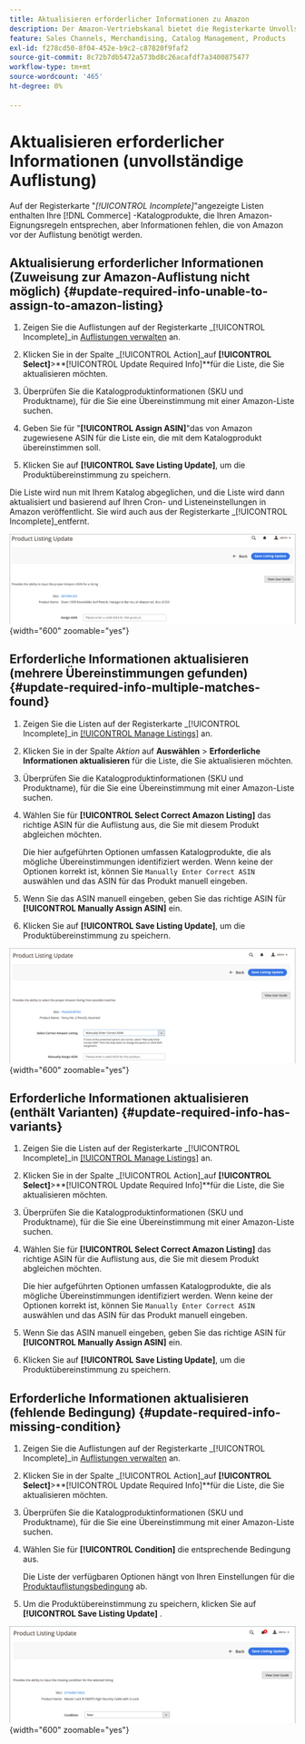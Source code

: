 ```yaml
---
title: Aktualisieren erforderlicher Informationen zu Amazon
description: Der Amazon-Vertriebskanal bietet die Registerkarte Unvollständig , um Commerce-Katalogprodukte zu überwachen, bei denen die für Amazon erforderlichen Informationen fehlen.
feature: Sales Channels, Merchandising, Catalog Management, Products
exl-id: f278cd50-8f04-452e-b9c2-c87820f9faf2
source-git-commit: 8c72b7db5472a573bd8c26acafdf7a3400875477
workflow-type: tm+mt
source-wordcount: '465'
ht-degree: 0%

---
```


# Aktualisieren erforderlicher Informationen (unvollständige Auflistung)

Auf der Registerkarte &quot;_[!UICONTROL Incomplete]_&quot;angezeigte Listen enthalten Ihre [!DNL Commerce] -Katalogprodukte, die Ihren Amazon-Eignungsregeln entsprechen, aber Informationen fehlen, die von Amazon vor der Auflistung benötigt werden.

## Aktualisierung erforderlicher Informationen (Zuweisung zur Amazon-Auflistung nicht möglich) {#update-required-info-unable-to-assign-to-amazon-listing}

1. Zeigen Sie die Auflistungen auf der Registerkarte _[!UICONTROL Incomplete]_in [Auflistungen verwalten](./managing-product-listings.md) an.

1. Klicken Sie in der Spalte _[!UICONTROL Action]_auf **[!UICONTROL Select]**>**[!UICONTROL Update Required Info]**für die Liste, die Sie aktualisieren möchten.

1. Überprüfen Sie die Katalogproduktinformationen (SKU und Produktname), für die Sie eine Übereinstimmung mit einer Amazon-Liste suchen.

1. Geben Sie für &quot;**[!UICONTROL Assign ASIN]**&quot;das von Amazon zugewiesene ASIN für die Liste ein, die mit dem Katalogprodukt übereinstimmen soll.

1. Klicken Sie auf **[!UICONTROL Save Listing Update]**, um die Produktübereinstimmung zu speichern.

Die Liste wird nun mit Ihrem Katalog abgeglichen, und die Liste wird dann aktualisiert und basierend auf Ihren Cron- und Listeneinstellungen in Amazon veröffentlicht. Sie wird auch aus der Registerkarte _[!UICONTROL Incomplete]_entfernt.

![Manuelles Zuweisen von ASIN für Nichtübereinstimmung mit einer Auflistung](assets/amazon-listing-update-assign-asin.png){width="600" zoomable="yes"}

## Erforderliche Informationen aktualisieren (mehrere Übereinstimmungen gefunden) {#update-required-info-multiple-matches-found}

1. Zeigen Sie die Listen auf der Registerkarte _[!UICONTROL Incomplete]_in [[!UICONTROL Manage Listings]](./managing-product-listings.md) an.

1. Klicken Sie in der Spalte _Aktion_ auf **Auswählen** > **Erforderliche Informationen aktualisieren** für die Liste, die Sie aktualisieren möchten.

1. Überprüfen Sie die Katalogproduktinformationen (SKU und Produktname), für die Sie eine Übereinstimmung mit einer Amazon-Liste suchen.

1. Wählen Sie für **[!UICONTROL Select Correct Amazon Listing]** das richtige ASIN für die Auflistung aus, die Sie mit diesem Produkt abgleichen möchten.

   Die hier aufgeführten Optionen umfassen Katalogprodukte, die als mögliche Übereinstimmungen identifiziert werden. Wenn keine der Optionen korrekt ist, können Sie `Manually Enter Correct ASIN` auswählen und das ASIN für das Produkt manuell eingeben.

1. Wenn Sie das ASIN manuell eingeben, geben Sie das richtige ASIN für **[!UICONTROL Manually Assign ASIN]** ein.

1. Klicken Sie auf **[!UICONTROL Save Listing Update]**, um die Produktübereinstimmung zu speichern.

![Wählen Sie ASIN manuell aus mehreren möglichen Übereinstimmungen aus](assets/amazon-listing-update-multiple-matches.png){width="600" zoomable="yes"}

## Erforderliche Informationen aktualisieren (enthält Varianten) {#update-required-info-has-variants}

1. Zeigen Sie die Listen auf der Registerkarte _[!UICONTROL Incomplete]_in [[!UICONTROL Manage Listings]](./managing-product-listings.md) an.

1. Klicken Sie in der Spalte _[!UICONTROL Action]_auf **[!UICONTROL Select]**>**[!UICONTROL Update Required Info]**für die Liste, die Sie aktualisieren möchten.

1. Überprüfen Sie die Katalogproduktinformationen (SKU und Produktname), für die Sie eine Übereinstimmung mit einer Amazon-Liste suchen.

1. Wählen Sie für **[!UICONTROL Select Correct Amazon Listing]** das richtige ASIN für die Auflistung aus, die Sie mit diesem Produkt abgleichen möchten.

   Die hier aufgeführten Optionen umfassen Katalogprodukte, die als mögliche Übereinstimmungen identifiziert werden. Wenn keine der Optionen korrekt ist, können Sie `Manually Enter Correct ASIN` auswählen und das ASIN für das Produkt manuell eingeben.

1. Wenn Sie das ASIN manuell eingeben, geben Sie das richtige ASIN für **[!UICONTROL Manually Assign ASIN]** ein.

1. Klicken Sie auf **[!UICONTROL Save Listing Update]**, um die Produktübereinstimmung zu speichern.

## Erforderliche Informationen aktualisieren (fehlende Bedingung) {#update-required-info-missing-condition}

1. Zeigen Sie die Auflistungen auf der Registerkarte _[!UICONTROL Incomplete]_in [Auflistungen verwalten](./managing-product-listings.md) an.

1. Klicken Sie in der Spalte _[!UICONTROL Action]_auf **[!UICONTROL Select]**>**[!UICONTROL Update Required Info]**für die Liste, die Sie aktualisieren möchten.

1. Überprüfen Sie die Katalogproduktinformationen (SKU und Produktname), für die Sie eine Übereinstimmung mit einer Amazon-Liste suchen.

1. Wählen Sie für **[!UICONTROL Condition]** die entsprechende Bedingung aus.

   Die Liste der verfügbaren Optionen hängt von Ihren Einstellungen für die [Produktauflistungsbedingung](./product-listing-condition.md) ab.

1. Um die Produktübereinstimmung zu speichern, klicken Sie auf **[!UICONTROL Save Listing Update]** .

![Manuelles Aktualisieren der fehlenden Bedingung](assets/amazon-update-listing-missing-condition.png){width="600" zoomable="yes"}
